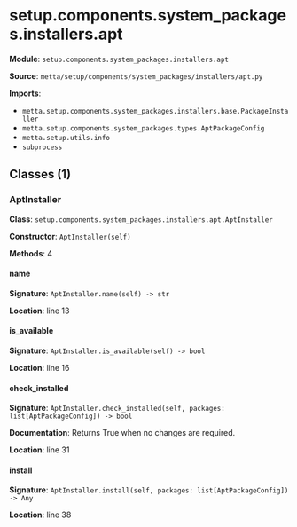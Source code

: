 # setup.components.system_packages.installers.apt

**Module**: `setup.components.system_packages.installers.apt`

**Source**: `metta/setup/components/system_packages/installers/apt.py`

**Imports**:
- `metta.setup.components.system_packages.installers.base.PackageInstaller`
- `metta.setup.components.system_packages.types.AptPackageConfig`
- `metta.setup.utils.info`
- `subprocess`

## Classes (1)

### AptInstaller

**Class**: `setup.components.system_packages.installers.apt.AptInstaller`

**Constructor**: `AptInstaller(self)`

**Methods**: 4

#### name

**Signature**: `AptInstaller.name(self) -> str`

**Location**: line 13

#### is_available

**Signature**: `AptInstaller.is_available(self) -> bool`

**Location**: line 16

#### check_installed

**Signature**: `AptInstaller.check_installed(self, packages: list[AptPackageConfig]) -> bool`

**Documentation**: Returns True when no changes are required.

**Location**: line 31

#### install

**Signature**: `AptInstaller.install(self, packages: list[AptPackageConfig]) -> Any`

**Location**: line 38


